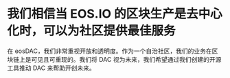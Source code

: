 我们相信当 EOS.IO 的区块生产是**去中心化**时，可以为**社区提供最佳服务**
===

在 eosDAC，我们非常重视开放和透明度。作为一个自治社区，我们的业务在区块链上是可见且可重现的。我们将 DAC 视为未来，我们希望通过我们创建的开源工具推动 DAC 来帮助开创未来。
